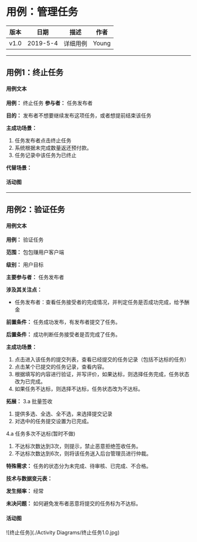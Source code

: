 # 用例：管理任务

| 版本 |   日期    | 描述 |  作者   |
| :--: | :-------: | :--: | :-----: |
| v1.0 | 2019-5-4 | 详细用例 | Young |

---

## 用例1：终止任务
#### 用例文本
**用例：** 终止任务
**参与者：** 任务发布者

**目的：** 发布者不想要继续发布这项任务，或者想提前结束该任务

**主成功场景：**
1. 任务发布者点击终止任务
2. 系统根据未完成数量返还预付款。
3. 任务记录中该任务为已终止

**代替场景：**

#### 活动图

---
## 用例2：验证任务
#### 用例文本
**用例：** 验证任务

**范围：** 包包赚用户客户端

**级别：** 用户目标

**主要参与者：** 任务发布者

**涉及其关注点：**

- 任务发布者：查看任务接受者的完成情况，并判定任务是否成功完成，给予酬金

**前置条件：**
任务成功发布，有发布者提交了任务。

**后置条件：**
成功判断任务接受者是否完成了任务。

**主成功场景：**
1. 点击进入该任务的提交列表，查看已经提交的任务记录（包括不达标的任务）
2. 点击某个已提交的任务记录，查看内容。
3. 根据填写的内容进行验证，并写评价，如果达标，则选择任务完成，任务状态改为已完成。
4. 如果任务不达标，则选择不达标，任务状态改为不达标。

**拓展：**
3.a 批量签收
   1. 提供多选、全选、全不选，来选择提交记录
   2. 对选中的任务提交设置为已完成。

4.a 任务多次不达标(暂时不做)
   1. 不达标次数达到3次，则提示，禁止恶意拒绝签收任务。
   2. 不达标次数达到6次，则将该任务送入后台管理员进行仲裁。

**特殊需求：**
任务的状态分为未完成、待审核、已完成、不合格。

**技术与数据变元表：**

**发生频率：** 经常

**未决问题：**
如何避免发布者恶意将提交的任务标为不达标。

#### 活动图

![终止任务](./Activity Diagrams/终止任务1.0.jpg)